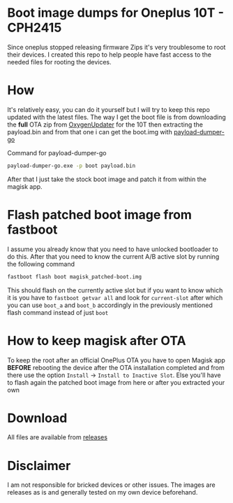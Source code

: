 # Boot image dumps for Oneplus 10T - CPH2415

Since oneplus stopped releasing firmware Zips it's very troublesome to root their devices. I created this repo to help people have fast access to the needed files for rooting the devices.

# How
It's relatively easy, you can do it yourself but I will try to keep this repo updated with the latest files. The way I get the boot file is from downloading the **full** OTA zip from [OxygenUpdater](https://github.com/oxygen-updater/oxygen-updater) for the 10T then extracting the payload.bin and from that one i can get the boot.img with [payload-dumper-go](https://github.com/ssut/payload-dumper-go)

Command for payload-dumper-go
```bash
payload-dumper-go.exe -p boot payload.bin
```
After that I just take the stock boot image and patch it from within the magisk app.

# Flash patched boot image from fastboot
I assume you already know that you need to have unlocked bootloader to do this. After that you need to know the current A/B active slot by running the following command
```bash
fastboot flash boot magisk_patched-boot.img
```
This should flash on the currently active slot but if you want to know which it is you have to `fastboot getvar all` and look for `current-slot` after which you can use `boot_a` and `boot_b` accordingly in the previously mentioned flash command instead of just `boot`

# How to keep magisk after OTA
To keep the root after an official OnePlus OTA you have to open Magisk app **BEFORE** rebooting the device after the OTA installation completed and from there use the option `Install` -> `Install to Inactive Slot`. Else you'll have to flash again the patched boot image from here or after you extracted your own

# Download
All files are available from [releases](https://github.com/seanwlk/oneplus10t/releases)

# Disclaimer
I am not responsible for bricked devices or other issues. The images are releases as is and generally tested on my own device beforehand.

